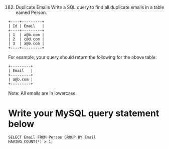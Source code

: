 182. Duplicate Emails
Write a SQL query to find all duplicate emails in a table named Person.

    +----+---------+
    | Id | Email   |
    +----+---------+
    | 1  | a@b.com |
    | 2  | c@d.com |
    | 3  | a@b.com |
    +----+---------+
For example, your query should return the following for the above table:

    +---------+
    | Email   |
    +---------+
    | a@b.com |
    +---------+
Note: All emails are in lowercase.

# Write your MySQL query statement below
    SELECT Email FROM Person GROUP BY Email
    HAVING COUNT(*) > 1;